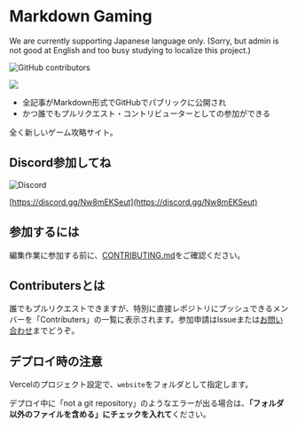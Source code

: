 # Markdown Gaming

We are currently supporting Japanese language only. (Sorry, but admin is not good at English and too busy studying to localize this project.)

![GitHub contributors](https://img.shields.io/github/contributors/imaicu/markdown-gaming)

![](https://repository-images.githubusercontent.com/364472617/e2821200-b45f-11eb-91c9-0dc461e59cfe)

- 全記事がMarkdown形式でGitHubでパブリックに公開され
- かつ誰でもプルリクエスト・コントリビューターとしての参加ができる

全く新しいゲーム攻略サイト。

## Discord参加してね

![Discord](https://img.shields.io/discord/842949621340045343)

[https://discord.gg/Nw8mEKSeut](https://discord.gg/Nw8mEKSeut)

## 参加するには

編集作業に参加する前に、[CONTRIBUTING.md](https://github.com/imaicu/markdown-gaming/blob/main/CONTRIBUTING.md)をご確認ください。

## Contributersとは

誰でもプルリクエストできますが、特別に直接レポジトリにプッシュできるメンバーを「Contributers」の一覧に表示されます。参加申請はIssueまたは[お問い合わせ](https://md-contact.ima.icu)までどうぞ。

## デプロイ時の注意

Vercelのプロジェクト設定で、`website`をフォルダとして指定します。

デプロイ中に「not a git repository」のようなエラーが出る場合は、**「フォルダ以外のファイルを含める」にチェックを入れて**ください。
